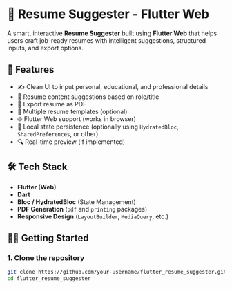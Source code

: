 # 🧠 Resume Suggester - Flutter Web

A smart, interactive **Resume Suggester** built using **Flutter Web** that helps users craft job-ready resumes with intelligent suggestions, structured inputs, and export options.

## 🚀 Features

- ✍️ Clean UI to input personal, educational, and professional details
- 🤖 Resume content suggestions based on role/title
- 📄 Export resume as PDF
- 🎨 Multiple resume templates (optional)
- 🌐 Flutter Web support (works in browser)
- 💾 Local state persistence (optionally using `HydratedBloc`, `SharedPreferences`, or other)
- 🔍 Real-time preview (if implemented)

## 🛠 Tech Stack

- **Flutter (Web)**
- **Dart**
- **Bloc / HydratedBloc** (State Management)
- **PDF Generation** (`pdf` and `printing` packages)
- **Responsive Design** (`LayoutBuilder`, `MediaQuery`, etc.)

## 🧑‍💻 Getting Started

### 1. Clone the repository
```bash
git clone https://github.com/your-username/flutter_resume_suggester.git
cd flutter_resume_suggester
